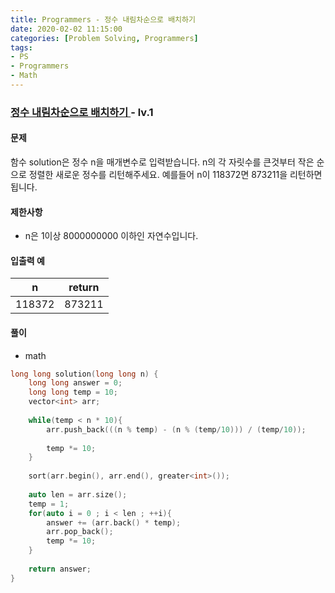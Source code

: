 ```yaml
---
title: Programmers - 정수 내림차순으로 배치하기
date: 2020-02-02 11:15:00
categories: [Problem Solving, Programmers]
tags:
- PS
- Programmers
- Math
---
```


### [ 정수 내림차순으로 배치하기 ](https://programmers.co.kr/learn/courses/30/lessons/12933) - lv.1

#### 문제

함수 solution은 정수 n을 매개변수로 입력받습니다. n의 각 자릿수를 큰것부터 작은 순으로 정렬한 새로운 정수를 리턴해주세요. 예를들어 n이 118372면 873211을 리턴하면 됩니다.

#### 제한사항
  - n은 1이상 8000000000 이하인 자연수입니다.

#### 입출력 예

| n | return |
|  -- |  -- |
| 118372 | 873211 |

#### 풀이
  - math

```cpp
long long solution(long long n) {
    long long answer = 0;
    long long temp = 10;
    vector<int> arr;
    
    while(temp < n * 10){
        arr.push_back(((n % temp) - (n % (temp/10))) / (temp/10));
        
        temp *= 10;
    }
    
    sort(arr.begin(), arr.end(), greater<int>());
    
    auto len = arr.size();
    temp = 1;
    for(auto i = 0 ; i < len ; ++i){
        answer += (arr.back() * temp);
        arr.pop_back();
        temp *= 10;
    }
    
    return answer;
}
```
